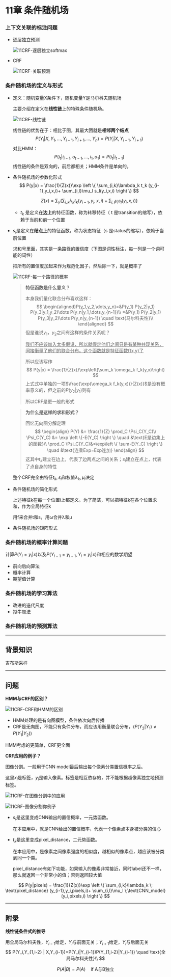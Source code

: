 # 11章 条件随机场

### 上下文关联的标注问题

- 逐层独立预测

  ![11CRF-逐层独立softmax](./imageforbook/11CRF-逐层独立softmax.jpg)

- CRF

  ![11CRF-关联预测](./imageforbook/11CRF-关联预测.jpg)

  



### 条件随机场的定义与形式

- 定义：随机变量X条件下，随机变量Y是马尔科夫随机场

  主要介绍在定义在**线性链**上的特殊条件随机场。

  ![11CRF-线性链](./imageforbook/11CRF-线性链.png)

  线性链的优势在于：相比于图，其最大团就是**相邻两个结点**
  $$
  P(Y_i | X,Y_1,…,Y_{i-1},Y_{i+1},…,Y_n) = P(Y_i | X,Y_{i-1},Y_{i+1})
  $$
  对比HMM：
  $$
  P(i_t|i_{i-1},o_{t-1},...,i_1,o_1)=P(i_t|i_{t-1})
  $$
  线性链的条件是双向的，前后都相关；HMM条件是单向的。

- 条件随机场的参数化形式
  $$
  P(y|x) = \frac{1}{Z(x)}\exp \left \{ \sum_{i,k}\lambda_k t_k (y_{i-1},y_i,x,i)+ \sum_{i,l}\mu_l s_l(y_i,x,i) \right \}
  $$

  $$
  Z(x) = \sum_y \left \{ \sum_{i,k}\lambda_k t_k (y_{i-1},y_i,x,i)+ \sum_{i,l}\mu_l s_l(y_i,x,i) \right \}
  $$

  - $t_k$ 是定义在**边上**的特征函数，称为转移特征（ t 是transition的缩写），依赖于当前和前一个位置
- $s_l$是定义在**结点上**的特征函数，称为状态特征（s 是status的缩写），依赖于当前位置
  

  
  求和号里面，其实是一条路径的置信度（下图是词性标注，每一列是一个词可能的词性）
  
  把所有的置信度加起来作为规范化因子，然后除一下，就是概率了
  
  ![11CRF-每一个路径的概率](./imageforbook/11CRF-每一个路径的概率.jpg)
  
  
  
  >**特征函数是什么意义？**
  >
  >本身我们量化联合分布喜欢这样：
  >$$
  >\begin{aligned}P(y_1,y_2,\dots,y_n)=&P(y_1) P(y_2|y_1) P(y_3|y_1,y_2)\dots P(y_n|y_1,\dots,y_{n-1})\\ 
  >=&P(y_1) P(y_2|y_1) P(y_3|y_2)\dots P(y_n|y_{n-1}) \quad \text{马尔科夫性}\\
  >\end{aligned}
  >$$
  >但是谁说$y_1$，$y_2$之间有这样的条件关系呢？
  >
  ><u>我们不应该加入太多假设，所以就假定他们之间只是有某种共现关系，间接衡量了他们的联合分布。这个函数就是特征函数f(x,y)​了</u>
  >
  >所以应该写作
  >$$
  >P(y|x) = \frac{1}{Z(x)}\exp\left(\sum_k \omega_k f_k(y,x)\right)
  >$$
  >上式式中单独的一项$\frac{\exp(\omega_k f_k(y,x))}{Z(x)}$是没有概率意义的，但之前的$P(y_2|y_1)$则有
  >
  >所以CRF是更一般的形式
  
  
  
  > **为什么是这样的求和形式？**
  >
  > 回忆无向图分解定理
  > $$
  > \begin{align}
  > P(Y) &= \frac{1}{Z} \prod_C \Psi_C(Y_C)\\
  > \Psi_C(Y_C) &= \exp \left \{-E(Y_C) \right \} \quad &\text{E是边集上的函数}\\
  > \prod_C \Psi_C(Y_C)&=\exp\left \{ \sum-E(Y_C) \right \} \quad &\text{连乘Exp=Exp连加}
  > \end{align}
  > $$
  > 这其中$t_k$建立在边上，代表了边两点之间的关系；$s_l$建立在点上，代表了点自身的特性
  
  
  
  整个CRF完全由特征$t_k,s_l$和权值$\lambda_k,\mu_l$决定
  
  
  
- 条件随机场的简化形式

  上述特征k在每一个位置i上都定义。为了简洁，可以把特征k在各个位置求和，作为全局特征k

  用f来合并t和s，用ω合并λ和μ

- 条件随机场的矩阵形式

  

  



### 条件随机场的概率计算问题

计算$P(Y_i=y_i|x)$以及$P(Y_{i-1}=y_{i-1},Y_i=y_i|x)$和相应的数学期望

- 前向后向算法
- 概率计算
- 期望值计算

### 条件随机场的学习算法

- 改进的迭代尺度
- 拟牛顿法

### 条件随机场的预测算法





---

## 背景知识

吉布斯采样



***



## 问题

**HMM与CRF的区别？**

![11CRF-CRF和HMM的区别](./imageforbook/11CRF-CRF和HMM的区别.png)

- HMM处理的是有向图模型，条件依次向后传播
- CRF是无向图，不能只有条件分布，而应该用衡量联合分布，($P(Y_2|Y_1)\neq P(Y_1|Y_2)$)

HMM考虑的更简单，CRF更全面



**CRF应用的例子？**

图像分割。一般用于CNN model最后输出每个像素分类置信概率之后。

这里$x_i$是标签，$y_i$是输入像素。标签是相互依存的，并不能根据超像素独立地预测标签。

![11CRF-在图像分割中的应用](./imageforbook/11CRF-在图像分割中的应用.jpg)

![11CRF-图像分割你例子](./imageforbook/11CRF-图像分割你例子.png)

- $s_l$是这里变成CNN输出的置信概率，一元势函数。

  在本应用中，就是CNN给出的置信概率，代表一个像素点本身被分类的信心

- $t_k$是这里变成pixel_distance，二元势函数。

  在本应用中，是像素之间像素强度的相似度，越相似的像素点，越应该被分类到同一个类。

  pixel_distance有如下功能，如果输入的像素非常接近，同时label还不一样，那么就返回一个非常小的值；否则返回较大值

$$
P(y|pixels) = \frac{1}{Z(x)}\exp \left \{ \sum_{i,k}\lambda_k \; \text{pixel_distance} (y_{i-1},y_i,pixels,i)+ \sum_{i,l}\mu_l \;\text{CNN_model}(y_i,pixels,i) \right \}
$$





---

## 附录

**线性链条件式的推导**

用全局马尔科夫性，$Y_{i-1}$给定，$Y_i$与前面无关；$Y_{i+1}$给定，$Y_i$与后面无关
$$
P(Y_i,Y_{1,i-2} | X,Y_{i-1})=P(Y_i|Y_{i-1})P(Y_{1,i-2}|Y_{i-1}) \quad \text{全局马尔科夫性}\\
$$

$$
P(A|B)=P(A)\quad \text{if A与B独立}
$$




